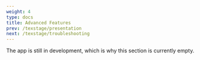 ```yaml
---
weight: 4
type: docs
title: Advanced Features
prev: /texstage/presentation
next: /texstage/troubleshooting
---
```


The app is still in development, which is why this section is currently empty.